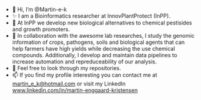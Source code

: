 - 👋 Hi, I’m @Martin-e-k
- ✨ I am a Bioinformatics researcher at InnovPlantProtect (InPP).
- 🌱 At InPP we develop new biological alternatives to chemical pestisides and growth promoters.
- 💞️ In collaboration with the awesome lab researches, I study the genomic information of crops, pathogens, soils and biological agents that can help farmers have high yields while decreasing the use chemical compounds. Additionally, I develop and maintain data pipelines to increase automation and repreduceability of our analysis.
- 👀 Feel free to look through my repositories.
- 📫 If you find my profile interesting you can contact me at martin_e_k@hotmail.com or visit my LinkedIn www.linkedin.com/in/martin-enggaard-kristensen


<!---
Martin-e-k/Martin-e-k is a ✨ special ✨ repository because its `README.md` (this file) appears on your GitHub profile.
You can click the Preview link to take a look at your changes.
--->
